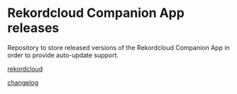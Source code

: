# Rekordcloud Companion App releases

Repository to store released versions of the Rekordcloud Companion App in order to provide auto-update support.

[rekordcloud](https://rekord.cloud)

[changelog](https://changelog.rekord.cloud)
